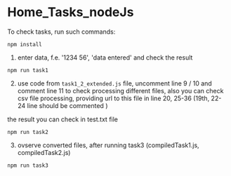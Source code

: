 # Home_Tasks_nodeJs

To check tasks, run such commands:

`npm install`

1) enter data, f.e. '1234 56', 'data entered' and check the result

`npm run task1`

2) use code from `task1_2_extended.js` file, uncomment line 9 / 10 and comment line 11 to check processing different files,
also you can check csv file processing, providing url to this file in line 20, 25-36 (19th, 22-24 line should be commented )
   
the result you can check in test.txt file

`npm run task2`

3) ovserve converted files, after running task3  (compiledTask1.js, compiledTask2.js)

`npm run task3`
